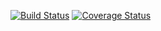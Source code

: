 [![Build Status](https://travis-ci.org/longphu-thesis/longphu-app.svg?branch=golang-test)](https://travis-ci.org/longphu-thesis/longphu-app)
[![Coverage Status](https://coveralls.io/repos/github/longphu-thesis/longphu-app/badge.svg?branch=master)](https://coveralls.io/github/longphu-thesis/longphu-app?branch=master)
